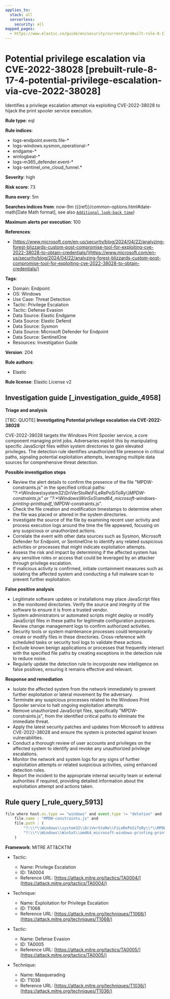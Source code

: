 ```yaml
---
applies_to:
  stack: all
  serverless:
    security: all
mapped_pages:
  - https://www.elastic.co/guide/en/security/current/prebuilt-rule-8-17-4-potential-privilege-escalation-via-cve-2022-38028.html
---
```


# Potential privilege escalation via CVE-2022-38028 [prebuilt-rule-8-17-4-potential-privilege-escalation-via-cve-2022-38028]

Identifies a privilege escalation attempt via exploiting CVE-2022-38028 to hijack the print spooler service execution.

**Rule type**: eql

**Rule indices**:

* logs-endpoint.events.file-*
* logs-windows.sysmon_operational-*
* endgame-*
* winlogbeat-*
* logs-m365_defender.event-*
* logs-sentinel_one_cloud_funnel.*

**Severity**: high

**Risk score**: 73

**Runs every**: 5m

**Searches indices from**: now-9m ({{ref}}/common-options.html#date-math[Date Math format], see also [`Additional look-back time`](docs-content://solutions/security/detect-and-alert/create-detection-rule.md#rule-schedule))

**Maximum alerts per execution**: 100

**References**:

* [https://www.microsoft.com/en-us/security/blog/2024/04/22/analyzing-forest-blizzards-custom-post-compromise-tool-for-exploiting-cve-2022-38028-to-obtain-credentials/](https://www.microsoft.com/en-us/security/blog/2024/04/22/analyzing-forest-blizzards-custom-post-compromise-tool-for-exploiting-cve-2022-38028-to-obtain-credentials/)

**Tags**:

* Domain: Endpoint
* OS: Windows
* Use Case: Threat Detection
* Tactic: Privilege Escalation
* Tactic: Defense Evasion
* Data Source: Elastic Endgame
* Data Source: Elastic Defend
* Data Source: Sysmon
* Data Source: Microsoft Defender for Endpoint
* Data Source: SentinelOne
* Resources: Investigation Guide

**Version**: 204

**Rule authors**:

* Elastic

**Rule license**: Elastic License v2

## Investigation guide [_investigation_guide_4958]

**Triage and analysis**

[TBC: QUOTE]
**Investigating Potential privilege escalation via CVE-2022-38028**

CVE-2022-38028 targets the Windows Print Spooler service, a core component managing print jobs. Adversaries exploit this by manipulating specific JavaScript files within system directories to gain elevated privileges. The detection rule identifies unauthorized file presence in critical paths, signaling potential exploitation attempts, leveraging multiple data sources for comprehensive threat detection.

**Possible investigation steps**

* Review the alert details to confirm the presence of the file "MPDW-constraints.js" in the specified critical paths: "?:\*\\Windows\\system32\\DriVerStoRe\\FiLeRePoSiToRy\\*\\MPDW-constraints.js" or "?:\*\\Windows\\WinSxS\\amd64_microsoft-windows-printing-printtopdf_*\\MPDW-constraints.js".
* Check the file creation and modification timestamps to determine when the file was placed or altered in the system directories.
* Investigate the source of the file by examining recent user activity and process execution logs around the time the file appeared, focusing on any suspicious or unauthorized actions.
* Correlate the event with other data sources such as Sysmon, Microsoft Defender for Endpoint, or SentinelOne to identify any related suspicious activities or processes that might indicate exploitation attempts.
* Assess the risk and impact by determining if the affected system has any sensitive roles or access that could be leveraged by an attacker through privilege escalation.
* If malicious activity is confirmed, initiate containment measures such as isolating the affected system and conducting a full malware scan to prevent further exploitation.

**False positive analysis**

* Legitimate software updates or installations may place JavaScript files in the monitored directories. Verify the source and integrity of the software to ensure it is from a trusted vendor.
* System administrators or automated scripts might deploy or modify JavaScript files in these paths for legitimate configuration purposes. Review change management logs to confirm authorized activities.
* Security tools or system maintenance processes could temporarily create or modify files in these directories. Cross-reference with scheduled tasks or security tool logs to validate these actions.
* Exclude known benign applications or processes that frequently interact with the specified file paths by creating exceptions in the detection rule to reduce noise.
* Regularly update the detection rule to incorporate new intelligence on false positives, ensuring it remains effective and relevant.

**Response and remediation**

* Isolate the affected system from the network immediately to prevent further exploitation or lateral movement by the adversary.
* Terminate any suspicious processes related to the Windows Print Spooler service to halt ongoing exploitation attempts.
* Remove unauthorized JavaScript files, specifically "MPDW-constraints.js", from the identified critical paths to eliminate the immediate threat.
* Apply the latest security patches and updates from Microsoft to address CVE-2022-38028 and ensure the system is protected against known vulnerabilities.
* Conduct a thorough review of user accounts and privileges on the affected system to identify and revoke any unauthorized privilege escalations.
* Monitor the network and system logs for any signs of further exploitation attempts or related suspicious activities, using enhanced detection rules.
* Report the incident to the appropriate internal security team or external authorities if required, providing detailed information about the exploitation attempt and actions taken.


## Rule query [_rule_query_5913]

```js
file where host.os.type == "windows" and event.type != "deletion" and
    file.name : "MPDW-constraints.js" and
    file.path : (
        "?:\\*\\Windows\\system32\\DriVerStoRe\\FiLeRePoSiToRy\\*\\MPDW-constraints.js",
        "?:\\*\\Windows\\WinSxS\\amd64_microsoft-windows-printing-printtopdf_*\\MPDW-constraints.js"
    )
```

**Framework**: MITRE ATT&CKTM

* Tactic:

    * Name: Privilege Escalation
    * ID: TA0004
    * Reference URL: [https://attack.mitre.org/tactics/TA0004/](https://attack.mitre.org/tactics/TA0004/)

* Technique:

    * Name: Exploitation for Privilege Escalation
    * ID: T1068
    * Reference URL: [https://attack.mitre.org/techniques/T1068/](https://attack.mitre.org/techniques/T1068/)

* Tactic:

    * Name: Defense Evasion
    * ID: TA0005
    * Reference URL: [https://attack.mitre.org/tactics/TA0005/](https://attack.mitre.org/tactics/TA0005/)

* Technique:

    * Name: Masquerading
    * ID: T1036
    * Reference URL: [https://attack.mitre.org/techniques/T1036/](https://attack.mitre.org/techniques/T1036/)



